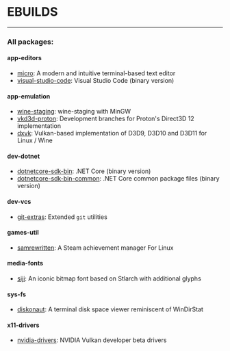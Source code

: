 # EBUILDS



---

### All packages:

#### app-editors

- [micro](https://github.com/zyedidia/micro): A modern and intuitive terminal-based text editor
- [visual-studio-code](https://github.com/Microsoft/vscode): Visual Studio Code (binary version)

#### app-emulation

- [wine-staging](https://github.com/wine-staging/wine-staging): wine-staging with MinGW
- [vkd3d-proton](https://github.com/HansKristian-Work/vkd3d): Development branches for Proton's Direct3D 12 implementation
- [dxvk](https://github.com/doitsujin/dxvk): Vulkan-based implementation of D3D9, D3D10 and D3D11 for Linux / Wine

#### dev-dotnet

- [dotnetcore-sdk-bin](https://dotnet.microsoft.com/download/dotnet-core/3.1): .NET Core (binary version)
- [dotnetcore-sdk-bin-common](https://dotnet.microsoft.com/download/dotnet-core/3.1): .NET Core common package files (binary version)

#### dev-vcs

- [git-extras](https://github.com/tj/git-extras): Extended `git` utilities

#### games-util

- [samrewritten](https://github.com/PaulCombal/SamRewritten): A Steam achievement manager For Linux

#### media-fonts

- [siji](https://github.com/stark/siji): An iconic bitmap font based on Stlarch with additional glyphs

#### sys-fs

- [diskonaut](https://github.com/imsnif/diskonaut): A terminal disk space viewer reminiscent of WinDirStat

#### x11-drivers

- [nvidia-drivers](https://developer.nvidia.com/vulkan-driver): NVIDIA Vulkan developer beta drivers
